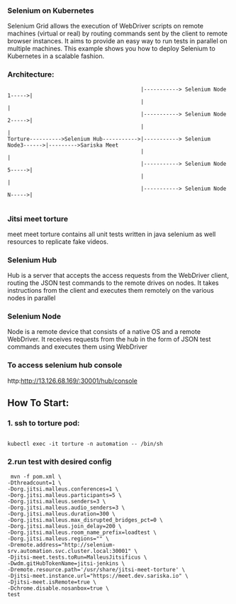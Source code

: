### Selenium on Kubernetes

Selenium Grid allows the execution of WebDriver scripts on remote machines (virtual or real) by routing commands sent by the client to remote browser instances. It aims to provide an easy way to run tests in parallel on multiple machines. This example shows you how to deploy Selenium to Kubernetes in a scalable fashion.

### Architecture:

```
                                          |-----------> Selenium Node 1----->|
                                          |                                  |
                                          |-----------> Selenium Node 2----->| 
                                          |                                  |
Torture---------->Selenium Hub----------->|-----------> Selenium Node3------>|--------->Sariska Meet 
                                          |                                  |  
                                          |-----------> Selenium Node 5----->|   
                                          |                                  | 
                                          |-----------> Selenium Node N----->|
                                          
```                                          
                                             

### Jitsi meet torture  

meet meet torture contains all unit tests written in java selenium as well resources to replicate fake videos.

### Selenium Hub

Hub is a server that accepts the access requests from the WebDriver client, routing the JSON test commands to the remote drives on nodes. It takes instructions from the client and executes them remotely on the various nodes in parallel

### Selenium Node

Node is a remote device that consists of a native OS and a remote WebDriver. It receives requests from the hub in the form of JSON test commands and executes them using WebDriver


### To access selenium hub console

 http:http://13.126.68.169/:30001/hub/console

  
## How To Start:

### 1. ssh to torture pod:

```

kubectl exec -it torture -n automation -- /bin/sh

```

### 2.run test with desired config  
  
```
 mvn -f pom.xml \
-Dthreadcount=1 \
-Dorg.jitsi.malleus.conferences=1 \
-Dorg.jitsi.malleus.participants=5 \
-Dorg.jitsi.malleus.senders=3 \
-Dorg.jitsi.malleus.audio_senders=3 \
-Dorg.jitsi.malleus.duration=300 \
-Dorg.jitsi.malleus.max_disrupted_bridges_pct=0 \
-Dorg.jitsi.malleus.join_delay=200 \
-Dorg.jitsi.malleus.room_name_prefix=loadtest \
-Dorg.jitsi.malleus.regions="" \
-Dremote.address="http://selenium-srv.automation.svc.cluster.local:30001" \
-Djitsi-meet.tests.toRun=MalleusJitsificus \
-Dwdm.gitHubTokenName=jitsi-jenkins \
-Dremote.resource.path='/usr/share/jitsi-meet-torture' \
-Djitsi-meet.instance.url="https://meet.dev.sariska.io" \
-Djitsi-meet.isRemote=true \
-Dchrome.disable.nosanbox=true \
test

```

